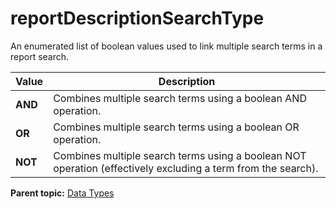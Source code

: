 # reportDescriptionSearchType

An enumerated list of boolean values used to link multiple search terms in a report search.

|Value|Description|
|-----|-----------|
|**AND** |Combines multiple search terms using a boolean AND operation.|
|**OR** |Combines multiple search terms using a boolean OR operation.|
|**NOT** |Combines multiple search terms using a boolean NOT operation (effectively excluding a term from the search).|

**Parent topic:** [Data Types](../data_types/datatypes.md)

